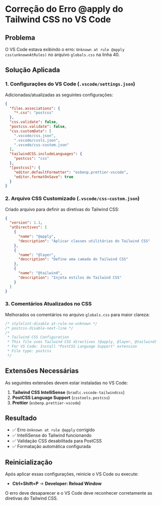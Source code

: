 # Correção do Erro @apply do Tailwind CSS no VS Code

## Problema
O VS Code estava exibindo o erro: `Unknown at rule @apply css(unknownAtRules)` no arquivo `globals.css` na linha 40.

## Solução Aplicada

### 1. Configurações do VS Code (`.vscode/settings.json`)
Adicionadas/atualizadas as seguintes configurações:

```json
{
  "files.associations": {
    "*.css": "postcss"
  },
  "css.validate": false,
  "postcss.validate": false,
  "css.customData": [
    ".vscode/css.json",
    ".vscode/cssls.json", 
    ".vscode/css-custom.json"
  ],
  "tailwindCSS.includeLanguages": {
    "postcss": "css"
  },
  "[postcss]": {
    "editor.defaultFormatter": "esbenp.prettier-vscode",
    "editor.formatOnSave": true
  }
}
```

### 2. Arquivo CSS Customizado (`.vscode/css-custom.json`)
Criado arquivo para definir as diretivas do Tailwind CSS:

```json
{
  "version": 1.1,
  "atDirectives": [
    {
      "name": "@apply",
      "description": "Aplicar classes utilitárias do Tailwind CSS"
    },
    {
      "name": "@layer", 
      "description": "Define uma camada do Tailwind CSS"
    },
    {
      "name": "@tailwind",
      "description": "Injeta estilos do Tailwind CSS"
    }
  ]
}
```

### 3. Comentários Atualizados no CSS
Melhorados os comentários no arquivo `globals.css` para maior clareza:

```css
/* stylelint-disable at-rule-no-unknown */
/* postcss-disable-next-line */
/*
 * Tailwind CSS Configuration
 * This file uses Tailwind CSS directives (@apply, @layer, @tailwind)
 * For VS Code: Install "PostCSS Language Support" extension
 * File type: postcss
 */
```

## Extensões Necessárias
As seguintes extensões devem estar instaladas no VS Code:

1. **Tailwind CSS IntelliSense** (`bradlc.vscode-tailwindcss`)
2. **PostCSS Language Support** (`csstools.postcss`)
3. **Prettier** (`esbenp.prettier-vscode`)

## Resultado
- ✅ Erro `Unknown at rule @apply` corrigido
- ✅ IntelliSense do Tailwind funcionando
- ✅ Validação CSS desabilitada para PostCSS
- ✅ Formatação automática configurada

## Reinicialização
Após aplicar essas configurações, reinicie o VS Code ou execute:
- **Ctrl+Shift+P** → **Developer: Reload Window**

O erro deve desaparecer e o VS Code deve reconhecer corretamente as diretivas do Tailwind CSS.